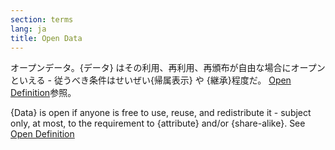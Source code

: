 ```yaml
---
section: terms
lang: ja
title: Open Data
---
```


オープンデータ。{データ} はその利用、再利用、再頒布が自由な場合にオープンといえる - 従うべき条件はせいぜい{帰属表示} や {継承}程度だ。 [Open Definition](/glossary/ja/terms/open-definition/)参照。

{Data} is open if anyone is free to use, reuse, and redistribute it - subject only, at most, to the requirement to {attribute} and/or {share-alike}. See [Open Definition](/glossary/en/terms/open-definition/)
